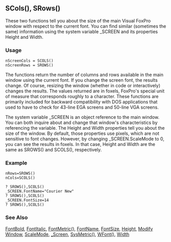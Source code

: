 ## SCols(), SRows()

These two functions tell you about the size of the main Visual FoxPro window with respect to the current font. You can find similar (sometimes the same) information using the system variable _SCREEN and its properties Height and Width.

### Usage

```foxpro
nScreenCols = SCOLS()
nScreenRows = SROWS()
```

The functions return the number of columns and rows available in the main window using the current font. If you change the screen font, the results change. Of course, resizing the window (whether in code or interactively) changes the results. The values returned are in foxels, FoxPro's special unit of measure that corresponds roughly to a character. These functions are primarily included for backward compatibility with DOS applications that used to have to check for 43-line EGA screens and 50-line VGA screens.

The system variable _SCREEN is an object reference to the main window. You can both inquire about and change that window's characteristics by referencing the variable. The Height and Width properties tell you about the size of the window. By default, those properties use pixels, which are not sensitive to font changes. However, by changing _SCREEN.ScaleMode to 0, you can see the results in foxels. In that case, Height and Width are the same as SROWS() and SCOLS(), respectively.

### Example

```foxpro
nRows=SROWS()
nCols=SCOLS()

? SROWS(),SCOLS()
_SCREEN.FontName="Courier New"
? SROWS(),SCOLS()
_SCREEN.FontSize=14
? SROWS(),SCOLS()
```
### See Also

[FontBold](s4g364.md), [FontItalic](s4g364.md), [FontMetric()](s4g182.md), [FontName](s4g364.md), [FontSize](s4g364.md), [Height](s4g368.md), [Modify Window](s4g257.md), [ScaleMode](s4g621.md), [_Screen](s4g418.md), [SysMetric()](s4g182.md), [WFont()](s4g259.md), [Width](s4g368.md)